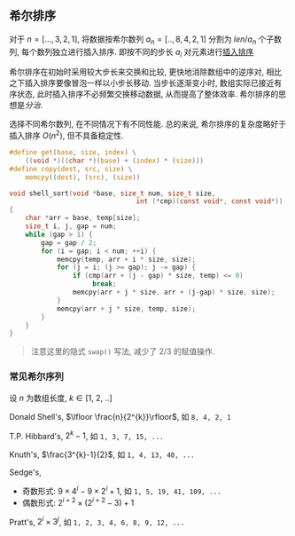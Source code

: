 ## 希尔排序

对于 $n=[...,3, 2, 1]$, 将数据按希尔数列 $a_{n}=[.., 8, 4, 2, 1]$ 分割为 $len/a_n$ 个子数列, 每个数列独立进行插入排序. 即按不同的步长 $a_{i}$ 对元素进行[插入排序](基础排序.md#插入排序)

希尔排序在初始时采用较大步长来交换和比较, 更快地消除数组中的逆序对, 相比之下插入排序要像冒泡一样以小步长移动. 当步长逐渐变小时, 数组实际已接近有序状态, 此时插入排序不必频繁交换移动数据, 从而提高了整体效率. 希尔排序的思想是*分治*.

选择不同希尔数列, 在不同情况下有不同性能. 总的来说, 希尔排序的复杂度略好于插入排序 $O(n^{2})$, 但不具备稳定性.

```c
#define get(base, size, index) \
	((void *)((char *)(base) + (index) * (size)))
#define copy(dest, src, size) \
	memcpy((dest), (src), (size))

void shell_sort(void *base, size_t num, size_t size,
								int (*cmp)(const void*, const void*))
{
	char *arr = base, temp[size];
	size_t i, j, gap = num;
	while (gap > 1) {
		gap = gap / 2;
		for (i = gap; i < num; ++i) {
			memcpy(temp, arr + i * size, size);
			for (j = i; (j >= gap); j -= gap) {
				if (cmp(arr + (j - gap) * size, temp) <= 0)
					 break;
				memcpy(arr + j * size, arr + (j-gap) * size, size);
			}
			memcpy(arr + j * size, temp, size);
		}
	}
}
```

> 注意这里的隐式 `swap()` 写法, 减少了 2/3 的赋值操作.

### 常见希尔序列

设 $n$ 为数组长度, $k\in[1,\ 2,\ ..]$

Donald Shell's, $\lfloor \frac{n}{2^{k}}\rfloor$, 如 `8, 4, 2, 1`

T.P. Hibbard's, $2^{k}-1$, 如 `1, 3, 7, 15, ...`

Knuth's, $\frac{3^{k}-1}{2}$, 如 `1, 4, 13, 40, ...`

Sedge's, 
- 奇数形式: $9\times 4^{i}-9\times 2^{i}+1$, 如 `1, 5, 19, 41, 109, ...`
- 偶数形式: $2^{i+2}\times(2^{i+2}-3)+1$

Pratt's, $2^{i}\times 3^{j}$, 如 `1, 2, 3, 4, 6, 8, 9, 12, ...`